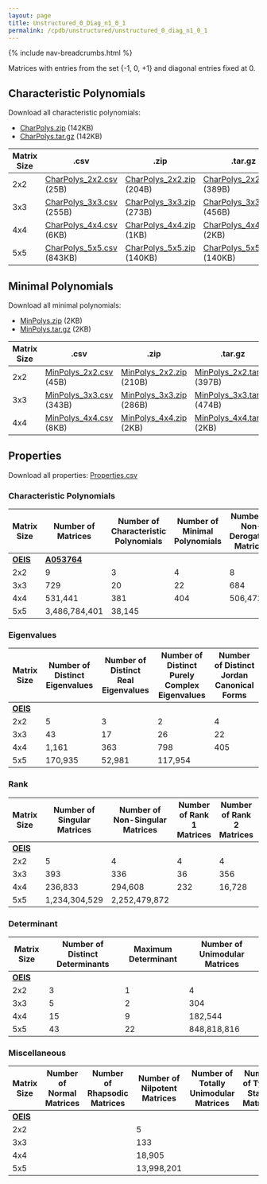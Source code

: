 ```yaml
---
layout: page
title: Unstructured_0_Diag_n1_0_1
permalink: /cpdb/unstructured/unstructured_0_diag_n1_0_1
---
```


{% include nav-breadcrumbs.html %}

Matrices with entries from the set {-1, 0, +1} and diagonal entries fixed at 0.

## Characteristic Polynomials

Download all characteristic polynomials:
- <a href="http://cpdb.bohemianmatrices.com/Unstructured/Unstructured_0_Diag_n1_0_1/Data/CharPolys.zip">CharPolys.zip</a> (142KB)
- <a href="http://cpdb.bohemianmatrices.com/Unstructured/Unstructured_0_Diag_n1_0_1/Data/CharPolys.tar.gz">CharPolys.tar.gz</a> (142KB)

| Matrix Size | .csv | .zip | .tar.gz |
| --- | --- | --- | --- |
| 2x2 | <a href="http://cpdb.bohemianmatrices.com/Unstructured/Unstructured_0_Diag_n1_0_1/Data/CharPolys_2x2.csv">CharPolys_2x2.csv</a> (25B)| <a href="http://cpdb.bohemianmatrices.com/Unstructured/Unstructured_0_Diag_n1_0_1/Data/CharPolys_2x2.zip">CharPolys_2x2.zip</a> (204B)| <a href="http://cpdb.bohemianmatrices.com/Unstructured/Unstructured_0_Diag_n1_0_1/Data/CharPolys_2x2.tar.gz">CharPolys_2x2.tar.gz</a> (389B) |
| 3x3 | <a href="http://cpdb.bohemianmatrices.com/Unstructured/Unstructured_0_Diag_n1_0_1/Data/CharPolys_3x3.csv">CharPolys_3x3.csv</a> (255B)| <a href="http://cpdb.bohemianmatrices.com/Unstructured/Unstructured_0_Diag_n1_0_1/Data/CharPolys_3x3.zip">CharPolys_3x3.zip</a> (273B)| <a href="http://cpdb.bohemianmatrices.com/Unstructured/Unstructured_0_Diag_n1_0_1/Data/CharPolys_3x3.tar.gz">CharPolys_3x3.tar.gz</a> (456B) |
| 4x4 | <a href="http://cpdb.bohemianmatrices.com/Unstructured/Unstructured_0_Diag_n1_0_1/Data/CharPolys_4x4.csv">CharPolys_4x4.csv</a> (6KB)| <a href="http://cpdb.bohemianmatrices.com/Unstructured/Unstructured_0_Diag_n1_0_1/Data/CharPolys_4x4.zip">CharPolys_4x4.zip</a> (1KB)| <a href="http://cpdb.bohemianmatrices.com/Unstructured/Unstructured_0_Diag_n1_0_1/Data/CharPolys_4x4.tar.gz">CharPolys_4x4.tar.gz</a> (2KB) |
| 5x5 | <a href="http://cpdb.bohemianmatrices.com/Unstructured/Unstructured_0_Diag_n1_0_1/Data/CharPolys_5x5.csv">CharPolys_5x5.csv</a> (843KB)| <a href="http://cpdb.bohemianmatrices.com/Unstructured/Unstructured_0_Diag_n1_0_1/Data/CharPolys_5x5.zip">CharPolys_5x5.zip</a> (140KB)| <a href="http://cpdb.bohemianmatrices.com/Unstructured/Unstructured_0_Diag_n1_0_1/Data/CharPolys_5x5.tar.gz">CharPolys_5x5.tar.gz</a> (140KB) |

## Minimal Polynomials

Download all minimal polynomials:
- <a href="http://cpdb.bohemianmatrices.com/Unstructured/Unstructured_0_Diag_n1_0_1/Data/MinPolys.zip">MinPolys.zip</a> (2KB)
- <a href="http://cpdb.bohemianmatrices.com/Unstructured/Unstructured_0_Diag_n1_0_1/Data/MinPolys.tar.gz">MinPolys.tar.gz</a> (2KB)

| Matrix Size | .csv | .zip | .tar.gz |
| --- | --- | --- | --- |
| 2x2 | <a href="http://cpdb.bohemianmatrices.com/Unstructured/Unstructured_0_Diag_n1_0_1/Data/MinPolys_2x2.csv">MinPolys_2x2.csv</a> (45B)| <a href="http://cpdb.bohemianmatrices.com/Unstructured/Unstructured_0_Diag_n1_0_1/Data/MinPolys_2x2.zip">MinPolys_2x2.zip</a> (210B)| <a href="http://cpdb.bohemianmatrices.com/Unstructured/Unstructured_0_Diag_n1_0_1/Data/MinPolys_2x2.tar.gz">MinPolys_2x2.tar.gz</a> (397B) |
| 3x3 | <a href="http://cpdb.bohemianmatrices.com/Unstructured/Unstructured_0_Diag_n1_0_1/Data/MinPolys_3x3.csv">MinPolys_3x3.csv</a> (343B)| <a href="http://cpdb.bohemianmatrices.com/Unstructured/Unstructured_0_Diag_n1_0_1/Data/MinPolys_3x3.zip">MinPolys_3x3.zip</a> (286B)| <a href="http://cpdb.bohemianmatrices.com/Unstructured/Unstructured_0_Diag_n1_0_1/Data/MinPolys_3x3.tar.gz">MinPolys_3x3.tar.gz</a> (474B) |
| 4x4 | <a href="http://cpdb.bohemianmatrices.com/Unstructured/Unstructured_0_Diag_n1_0_1/Data/MinPolys_4x4.csv">MinPolys_4x4.csv</a> (8KB)| <a href="http://cpdb.bohemianmatrices.com/Unstructured/Unstructured_0_Diag_n1_0_1/Data/MinPolys_4x4.zip">MinPolys_4x4.zip</a> (2KB)| <a href="http://cpdb.bohemianmatrices.com/Unstructured/Unstructured_0_Diag_n1_0_1/Data/MinPolys_4x4.tar.gz">MinPolys_4x4.tar.gz</a> (2KB) |



## Properties

Download all properties: <a href="http://cpdb.bohemianmatrices.com/Unstructured/Unstructured_0_Diag_n1_0_1/Properties.csv">Properties.csv</a>

### Characteristic Polynomials

| Matrix Size | Number of Matrices | Number of Characteristic Polynomials | Number of Minimal Polynomials | Number of Non-Derogatory Matrices | Maximum Characteristic Height |
| --- | --- | --- | --- | --- | --- |
| [__OEIS__](https://oeis.org/) | [__A053764__](https://oeis.org/A053764) | | | | |
| 2x2 | 9 | 3 | 4 | 8 | 1 |
| 3x3 | 729 | 20 | 22 | 684 | 3 |
| 4x4 | 531,441 | 381 | 404 | 506,472 | 9 |
| 5x5 | 3,486,784,401 | 38,145 | | | 25 |

### Eigenvalues

| Matrix Size | Number of Distinct Eigenvalues | Number of Distinct Real Eigenvalues | Number of Distinct Purely Complex Eigenvalues | Number of Distinct Jordan Canonical Forms |
| --- | --- | --- | --- | --- |
| [__OEIS__](https://oeis.org/) | | | | |
| 2x2 | 5 | 3 | 2 | 4 |
| 3x3 | 43 | 17 | 26 | 22 |
| 4x4 | 1,161 | 363 | 798 | 405 |
| 5x5 | 170,935 | 52,981 | 117,954 | |

### Rank

| Matrix Size | Number of Singular Matrices | Number of Non-Singular Matrices | Number of Rank 1 Matrices | Number of Rank 2 Matrices | Number of Rank 3 Matrices | Number of Rank 4 Matrices | Number of Rank 5 Matrices |
| --- | --- | --- | --- | --- | --- | --- | --- |
| [__OEIS__](https://oeis.org/) | | | | | | | |
| 2x2 | 5 | 4 | 4 | 4 | | | |
| 3x3 | 393 | 336 | 36 | 356 | 356 | | |
| 4x4 | 236,833 | 294,608 | 232 | 16,728 | 219,872 | 294,608 | |
| 5x5 | 1,234,304,529 | 2,252,479,872 | | | | | |

### Determinant

| Matrix Size | Number of Distinct Determinants | Maximum Determinant | Number of Unimodular Matrices |
| --- | --- | --- | --- |
| [__OEIS__](https://oeis.org/) | | | |
| 2x2 | 3 | 1 | 4 |
| 3x3 | 5 | 2 | 304 |
| 4x4 | 15 | 9 | 182,544 |
| 5x5 | 43 | 22 | 848,818,816 |

### Miscellaneous

| Matrix Size | Number of Normal Matrices | Number of Rhapsodic Matrices | Number of Nilpotent Matrices | Number of Totally Unimodular Matrices | Number of Type I Stable Matrices | Number of Type II Stable Matrices |
| --- | --- | --- | --- | --- | --- | --- |
| [__OEIS__](https://oeis.org/) | | | | | | |
| 2x2 | | | 5 | | | |
| 3x3 | | | 133 | | | |
| 4x4 | | | 18,905 | | | |
| 5x5 | | | 13,998,201 | | | |

